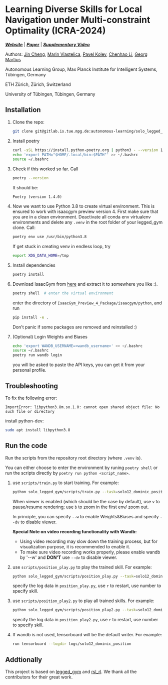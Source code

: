 # Learning Diverse Skills for Local Navigation under Multi-constraint Optimality (ICRA-2024)

**_[Website](https://sites.google.com/view/icra2024-dominic)_**  | **_[Paper](https://arxiv.org/abs/2310.02440)_**  | **_[Supplementary Video](https://youtu.be/DXNqdx4SsdA?si=ux_jLKuoodmp_fxW)_**

Authors:
[Jin Cheng](https://jin-cheng.me/), [Marin Vlastelica](https://jimimvp.github.io/), [Pavel Kolev](https://pavelkolev.github.io/), [Chenhao Li](https://breadli428.github.io/), [Georg Martius](https://is.mpg.de/person/gmartius)

Autonomous Learning Group, Max Planck Institute for Intelligent Systems, Tübingen, Germany

ETH Zürich, Zürich, Switzerland

University of Tübingen, Tübingen, Germany

## Installation
1. Clone the repo:
    ```bash
    git clone git@gitlab.is.tue.mpg.de:autonomous-learning/solo_legged_gym.git
    ```

2. Install poetry
    
    ```bash
    curl -sSL https://install.python-poetry.org | python3 - --version 1.4.0
    echo 'export PATH="$HOME/.local/bin:$PATH"' >> ~/.bashrc
    source ~/.bashrc 
    ```

3. Check if this worked so far. Call
    ```bash
    poetry --version
    ```
    
    It should be:
    ```
    Poetry (version 1.4.0)
    ```

4. Now we want to use Python 3.8 to create virtual environment. This is ensured to work with isaacgym preview version 4. First make sure that you are in a clean environment. Deactivate all conda env virtualenv environments and delete any `.venv` in the root folder of your legged_gym clone. Call:
    ```bash
    poetry env use /usr/bin/python3.8
    ```
   
   If get stuck in creating venv in endless loop, try
   ```bash
   export XDG_DATA_HOME=/tmp
   ```
5. Install dependencies 
    ```bash
    poetry install
    ```
6. Download IsaacGym from [here](https://developer.nvidia.com/isaac-gym/download) and extract it to somewhere you like :). 
   ```bash
   poetry shell  # enter the virtual environment
   ```
   enter the directory of `IsaacGym_Preview_4_Package/isaacgym/python`, and run
   ```bash
   pip install -e .
   ```
   Don't panic if some packages are removed and reinstalled :)

7. (Optional) Login Weights and Biases
   ```bash
   echo 'export WANDB_USERNAME=<wandb_username>' >> ~/.bashrc
   source ~/.bashrc 
   poetry run wandb login
   ```
   you will be asked to paste the API keys, you can get it from your personal profile. 

## Troubleshooting
   To fix the following error:
   ```
   ImportError: libpython3.8m.so.1.0: cannot open shared object file: No such file or directory
   ```
   install python-dev:
   ```bash
   sudo apt install libpython3.8
   ```

## Run the code
Run the scripts from the repository root directory (where `.venv` is). 

You can either choose to enter the environment by runing `poetry shell` or run the scripts directly by `poetry run python <script_name>`.

1. use `scripts/train.py` to start training.
   For example:
   ```bash 
   python solo_legged_gym/scripts/train.py --task=solo12_dominic_position --w
   ```
   When viewer is enabled (which should be the case by default), use `v` to pause/resume rendering; use `b` to zoom in the first env/ zoom out. 

   In principle, you can specify `--w` to enable Weights&Biases and specify `--dv` to disable viewer.
   
   **Special Note on video recording functionality with Wandb:**
    - Using video recording may slow down the training process, but for visualization purpose, it is recommended to enable it.
    - To make sure video recording works properly, please enable wandb by '--w' and **DON'T** use `--dv` to disable viewer.
2. use `scripts/position_play.py` to play the trained skill. 
   For example:
   ```bash 
   python solo_legged_gym/scripts/position_play.py --task=solo12_dominic_position
   ```
   specify the log data in `position_play.py`, use `r` to restart, use number to specify skill.
3. use `scripts/position_play2.py` to play all trained skills. 
   For example:
   ```bash 
   python solo_legged_gym/scripts/position_play2.py --task=solo12_dominic_position
   ```
   specify the log data in `position_play2.py`, use `r` to restart, use number to specify skill.
4. If wandb is not used, tensorboard will be the default writer. 
   For example:
   ```bash
   run tensorboard --logdir logs/solo12_dominic_position
   ```

## Addtionally
This project is based on [legged_gym](https://github.com/leggedrobotics/legged_gym) and [rsl_rl](https://github.com/leggedrobotics/rsl_rl). We thank all the contributors for their great work.